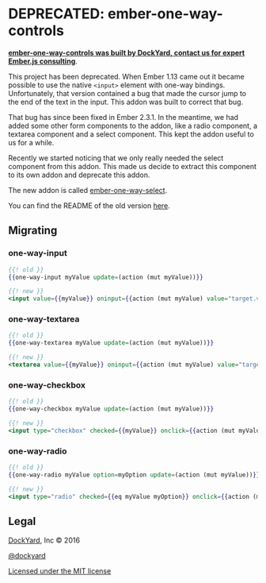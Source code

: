 # DEPRECATED: ember-one-way-controls

**[ember-one-way-controls was built by DockYard, contact us for expert Ember.js consulting](https://dockyard.com/ember-consulting)**.

This project has been deprecated. When Ember 1.13 came out it became possible to
use the native `<input>` element with one-way bindings. Unfortunately, that
version contained a bug that made the cursor jump to the end of the text in the
input. This addon was built to correct that bug.

That bug has since been fixed in Ember 2.3.1. In the meantime, we had added
some other form components to the addon, like a radio component, a textarea
component and a select component. This kept the addon useful to us for a while.

Recently we started noticing that we only really needed the select component
from this addon. This made us decide to extract this component to its own
addon and deprecate this addon.

The new addon is called [ember-one-way-select](https://github.com/DockYard/ember-one-way-select).

You can find the README of the old version [here](https://github.com/DockYard/ember-one-way-controls/blob/1e57a70bba221999a8cf7439c1a34a46a86d67b2/README.md).

## Migrating

### one-way-input

```hbs
{{! old }}
{{one-way-input myValue update=(action (mut myValue))}}

{{! new }}
<input value={{myValue}} oninput={{action (mut myValue) value="target.value"}}>
```

### one-way-textarea

```hbs
{{! old }}
{{one-way-textarea myValue update=(action (mut myValue))}}

{{! new }}
<textarea value={{myValue}} oninput={{action (mut myValue) value="target.value"}}></textarea>
```

### one-way-checkbox

```hbs
{{! old }}
{{one-way-checkbox myValue update=(action (mut myValue))}}

{{! new }}
<input type="checkbox" checked={{myValue}} onclick={{action (mut myValue) value="target.checked"}}>
```

### one-way-radio

```hbs
{{! old }}
{{one-way-radio myValue option=myOption update=(action (mut myValue))}}

{{! new }}
<input type="radio" checked={{eq myValue myOption}} onclick={{action (mut myValue) myOption}}>
```

## Legal

[DockYard](http://dockyard.com/ember-consulting), Inc &copy; 2016

[@dockyard](http://twitter.com/dockyard)

[Licensed under the MIT license](http://www.opensource.org/licenses/mit-license.php)
